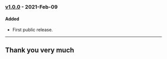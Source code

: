 ### [v1.0.0](https://github.com/imithu/SmartPassword/releases/tag/v1.0.0) - 2021-Feb-09
#### Added
- First public release.



---
## Thank you very much